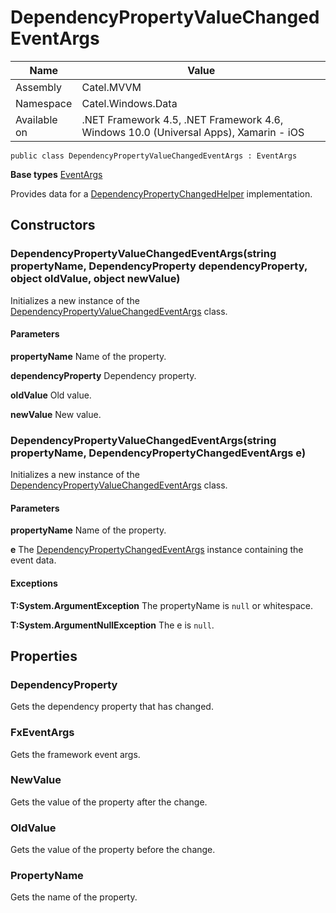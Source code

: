 

# DependencyPropertyValueChangedEventArgs

Name|Value
---|---
Assembly|Catel.MVVM
Namespace|Catel.Windows.Data
Available on|.NET Framework 4.5, .NET Framework 4.6, Windows 10.0 (Universal Apps), Xamarin - iOS

```
public class DependencyPropertyValueChangedEventArgs : EventArgs
```

**Base types**
[EventArgs]()


Provides data for a [DependencyPropertyChangedHelper](#) implementation.



## Constructors

### DependencyPropertyValueChangedEventArgs(string propertyName, DependencyProperty dependencyProperty, object oldValue, object newValue)

Initializes a new instance of the [DependencyPropertyValueChangedEventArgs](#) class.

#### Parameters

**propertyName**
Name of the property.

**dependencyProperty**
Dependency property.

**oldValue**
Old value.

**newValue**
New value.



### DependencyPropertyValueChangedEventArgs(string propertyName, DependencyPropertyChangedEventArgs e)

Initializes a new instance of the [DependencyPropertyValueChangedEventArgs](#) class.

#### Parameters

**propertyName**
Name of the property.

**e**
The [DependencyPropertyChangedEventArgs](#) instance containing the event data.

#### Exceptions

**T:System.ArgumentException**
The propertyName is ```null``` or whitespace.

**T:System.ArgumentNullException**
The e is ```null```.



## Properties

### DependencyProperty

Gets the dependency property that has changed.



### FxEventArgs

Gets the framework event args.



### NewValue

Gets the value of the property after the change.



### OldValue

Gets the value of the property before the change.



### PropertyName

Gets the name of the property.



